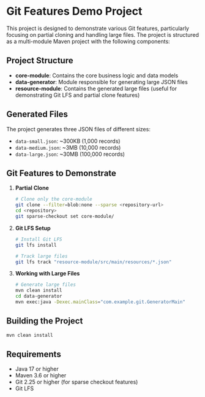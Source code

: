 # Git Features Demo Project

This project is designed to demonstrate various Git features, particularly focusing on partial cloning and handling large files. The project is structured as a multi-module Maven project with the following components:

## Project Structure

- **core-module**: Contains the core business logic and data models
- **data-generator**: Module responsible for generating large JSON files
- **resource-module**: Contains the generated large files (useful for demonstrating Git LFS and partial clone features)

## Generated Files

The project generates three JSON files of different sizes:
- `data-small.json`: ~300KB (1,000 records)
- `data-medium.json`: ~3MB (10,000 records)
- `data-large.json`: ~30MB (100,000 records)

## Git Features to Demonstrate

1. **Partial Clone**
   ```bash
   # Clone only the core-module
   git clone --filter=blob:none --sparse <repository-url>
   cd <repository>
   git sparse-checkout set core-module/
   ```

2. **Git LFS Setup**
   ```bash
   # Install Git LFS
   git lfs install
   
   # Track large files
   git lfs track "resource-module/src/main/resources/*.json"
   ```

3. **Working with Large Files**
   ```bash
   # Generate large files
   mvn clean install
   cd data-generator
   mvn exec:java -Dexec.mainClass="com.example.git.GeneratorMain"
   ```

## Building the Project

```bash
mvn clean install
```

## Requirements

- Java 17 or higher
- Maven 3.6 or higher
- Git 2.25 or higher (for sparse checkout features)
- Git LFS 